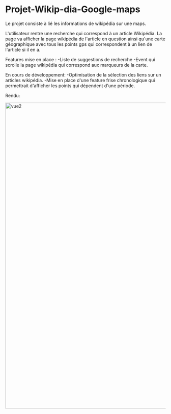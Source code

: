 # Projet-Wikip-dia-Google-maps
Le projet consiste à lié les informations de wikipédia sur une maps.

L'utilisateur rentre une recherche qui correspond à un article Wikipédia. La page va afficher la page wikipédia de l'article en question ainsi qu'une carte géographique avec tous les points gps qui correspondent à un lien de l'article si il en a.

Features mise en place :
  -Liste de suggestions de recherche
  -Event qui scrolle la page wikipédia qui correspond aux marqueurs de la carte.
  
 En cours de développement:
  -Optimisation de la sélection des liens sur un articles wikipédia.
  -Mise en place d'une feature frise chronologique qui permettrait d'afficher les points qui dépendent d'une période.


Rendu: 

<img width="960" alt="vue2" src="https://user-images.githubusercontent.com/69597181/231611228-3ec9d9c2-9afb-4bd5-ad23-bef18090b986.png">

